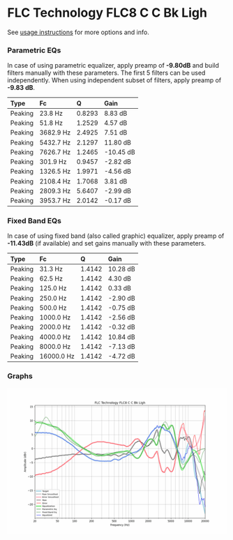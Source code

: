 # FLC Technology FLC8 C C Bk Ligh
See [usage instructions](https://github.com/jaakkopasanen/AutoEq#usage) for more options and info.

### Parametric EQs
In case of using parametric equalizer, apply preamp of **-9.80dB** and build filters manually
with these parameters. The first 5 filters can be used independently.
When using independent subset of filters, apply preamp of **-9.83 dB**.

| Type    | Fc        |      Q | Gain      |
|:--------|:----------|:-------|:----------|
| Peaking | 23.8 Hz   | 0.8293 | 8.83 dB   |
| Peaking | 51.8 Hz   | 1.2529 | 4.57 dB   |
| Peaking | 3682.9 Hz | 2.4925 | 7.51 dB   |
| Peaking | 5432.7 Hz | 2.1297 | 11.80 dB  |
| Peaking | 7626.7 Hz | 1.2465 | -10.45 dB |
| Peaking | 301.9 Hz  | 0.9457 | -2.82 dB  |
| Peaking | 1326.5 Hz | 1.9971 | -4.56 dB  |
| Peaking | 2108.4 Hz | 1.7068 | 3.81 dB   |
| Peaking | 2809.3 Hz | 5.6407 | -2.99 dB  |
| Peaking | 3953.7 Hz | 2.0142 | -0.17 dB  |

### Fixed Band EQs
In case of using fixed band (also called graphic) equalizer, apply preamp of **-11.43dB**
(if available) and set gains manually with these parameters.

| Type    | Fc         |      Q | Gain     |
|:--------|:-----------|:-------|:---------|
| Peaking | 31.3 Hz    | 1.4142 | 10.28 dB |
| Peaking | 62.5 Hz    | 1.4142 | 4.30 dB  |
| Peaking | 125.0 Hz   | 1.4142 | 0.33 dB  |
| Peaking | 250.0 Hz   | 1.4142 | -2.90 dB |
| Peaking | 500.0 Hz   | 1.4142 | -0.75 dB |
| Peaking | 1000.0 Hz  | 1.4142 | -2.56 dB |
| Peaking | 2000.0 Hz  | 1.4142 | -0.32 dB |
| Peaking | 4000.0 Hz  | 1.4142 | 10.84 dB |
| Peaking | 8000.0 Hz  | 1.4142 | -7.13 dB |
| Peaking | 16000.0 Hz | 1.4142 | -4.72 dB |

### Graphs
![](./FLC%20Technology%20FLC8%20C%20C%20Bk%20Ligh.png)